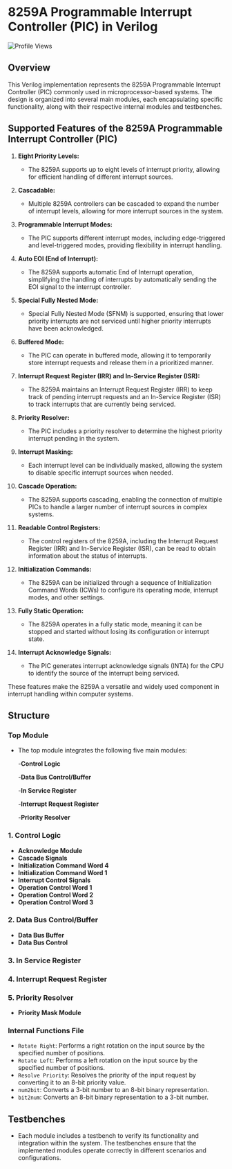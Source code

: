 # 8259A Programmable Interrupt Controller (PIC) in Verilog

![Profile Views](https://img.shields.io/github/stars/zainmo11/8259A-PROGRAMMABLE-INTERRUPT-CONTROLLER?label=Repo+Views&style=social)


## Overview

This Verilog implementation represents the 8259A Programmable Interrupt Controller (PIC) commonly used in microprocessor-based systems. The design is organized into several main modules, each encapsulating specific functionality, along with their respective internal modules and testbenches.


## Supported Features of the 8259A Programmable Interrupt Controller (PIC)

1. **Eight Priority Levels:**
   - The 8259A supports up to eight levels of interrupt priority, allowing for efficient handling of different interrupt sources.

2. **Cascadable:**
   - Multiple 8259A controllers can be cascaded to expand the number of interrupt levels, allowing for more interrupt sources in the system.

3. **Programmable Interrupt Modes:**
   - The PIC supports different interrupt modes, including edge-triggered and level-triggered modes, providing flexibility in interrupt handling.

4. **Auto EOI (End of Interrupt):**
   - The 8259A supports automatic End of Interrupt operation, simplifying the handling of interrupts by automatically sending the EOI signal to the interrupt controller.

5. **Special Fully Nested Mode:**
   - Special Fully Nested Mode (SFNM) is supported, ensuring that lower priority interrupts are not serviced until higher priority interrupts have been acknowledged.

6. **Buffered Mode:**
   - The PIC can operate in buffered mode, allowing it to temporarily store interrupt requests and release them in a prioritized manner.

7. **Interrupt Request Register (IRR) and In-Service Register (ISR):**
   - The 8259A maintains an Interrupt Request Register (IRR) to keep track of pending interrupt requests and an In-Service Register (ISR) to track interrupts that are currently being serviced.

8. **Priority Resolver:**
   - The PIC includes a priority resolver to determine the highest priority interrupt pending in the system.

9. **Interrupt Masking:**
   - Each interrupt level can be individually masked, allowing the system to disable specific interrupt sources when needed.

10. **Cascade Operation:**
    - The 8259A supports cascading, enabling the connection of multiple PICs to handle a larger number of interrupt sources in complex systems.

11. **Readable Control Registers:**
    - The control registers of the 8259A, including the Interrupt Request Register (IRR) and In-Service Register (ISR), can be read to obtain information about the status of interrupts.

12. **Initialization Commands:**
    - The 8259A can be initialized through a sequence of Initialization Command Words (ICWs) to configure its operating mode, interrupt modes, and other settings.

13. **Fully Static Operation:**
    - The 8259A operates in a fully static mode, meaning it can be stopped and started without losing its configuration or interrupt state.

14. **Interrupt Acknowledge Signals:**
    - The PIC generates interrupt acknowledge signals (INTA) for the CPU to identify the source of the interrupt being serviced.


These features make the 8259A a versatile and widely used component in interrupt handling within computer systems.

## Structure

### **Top Module**
   - The top module integrates the following five main modules:
     
     -**Control Logic**

     -**Data Bus Control/Buffer**

     -**In Service Register**

     -**Interrupt Request Register**

     -**Priority Resolver**


### **1. Control Logic**

   - **Acknowledge Module**
   - **Cascade Signals**
   - **Initialization Command Word 4**
   - **Initialization Command Word 1**
   - **Interrupt Control Signals**
   - **Operation Control Word 1**
   - **Operation Control Word 2**
   - **Operation Control Word 3**
     
### **2. Data Bus Control/Buffer**

   - **Data Bus Buffer**
   - **Data Bus Control**
     
### **3. In Service Register**

### **4. Interrupt Request Register**

### **5. Priority Resolver**

   - **Priority Mask Module**

### **Internal Functions File**
   
  - `Rotate Right`: Performs a right rotation on the input source by the specified number of positions.
  - `Rotate Left`: Performs a left rotation on the input source by the specified number of positions.
  - `Resolve Priority`: Resolves the priority of the input request by converting it to an 8-bit priority value.
  - `num2bit`: Converts a 3-bit number to an 8-bit binary representation.
  - `bit2num`: Converts an 8-bit binary representation to a 3-bit number.

## Testbenches

- Each module includes a testbench to verify its functionality and integration within the system. The testbenches ensure that the implemented modules operate correctly in different scenarios and configurations.
